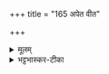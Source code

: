 +++
title = "165 अपेत वीत"

+++


<details><summary>मूलम्</summary>

अपे॑त॒ वीत॒ वि च॑ सर्प॒तातः॑ ।   
ये ऽत्र॒ स्थ पु॑रा॒णा ये च॒ नूत॑नाः ।  
अदा॑दि॒दय्ँ य॒मो॑ ऽव॒सान॑म् पृथि॒व्याः ।  
अक्र॑न्न् इ॒मम् पि॒तरो॑ लो॒कम् अ॑स्मै ॥16॥
</details>

<details><summary>भट्टभास्कर-टीका</summary>

अपेत इतस्स्थानादपगछत वीत विदूरं गच्छत' विसर्पत च परस्परं विश्लिष्टा गच्छथ । ये यूयं अत्र स्थाने पुराणाः पुरातनाः ये च नूतनाः इदानींतनाः यस्मात् इदमवसानं स्थानं पृथिव्यास्संबन्धि पृथिवीमात्राद्वा विकृष्य अस्मै यजमानाय अदात् दत्तवान् यमः नियन्ता विश्वस्य । पितरः च इमं लोकं अवकाशं अस्मै यजमानाय अग्न्याधारत्वेन अक्रन् कृतवन्त इति ॥

  - तृतीयेऽनुवाके वह्नेरुख्यस्य चयनदशं प्रति नयनमुक्तम्।   अथ चतुर्थे गार्हपत्यचयनमुच्यते।   
कल्पः—“अपवृत्ते दीक्षापरिमाणेऽपेत वीतोति गार्हपत्यचितेरायतनं *व्याम मात्रं चतुरस्रं परिमण्डलं बोद्धत्य” इति।   पाठस्तु---  अपेत वीतेति।   यमस्य सर्वभूम्यधिपतित्वात्तद्भूत्याः पृथिव्यां सर्वत्र वर्तन्ते।  १८८५ हे यमभृत्या अत्र देवयजनस्थाने पुरातना ये यूयं स्थ नूतनाश्च ये यूयं स्थ ते सर्वेऽप्यपे-तास्मात्स्थानादपनच्छत।   वीतात्यन्तं विदूरं गच्छत।   विसर्पत चातोऽस्मात्स्थाना-दपेत्य सानिध्यं परित्यज्य विविधं गच्छत।   पृथिव्या इदमवसानं स्थानमस्मभ्यं यमोऽदात्।   पितरश्चास्मै यजमानायेमं ल्लोकमक्रन्नेतच्चयनस्थानं कृतवन्तः।   तमेतं मन्त्रं विनियुङ्क्ते— “यावती वै पृथिवी तस्यै यम आधिपत्यं परीयाय यो वै यमं देवयजनमस्या अनिर्याच्छाग्निं चिनुते यमायैनꣳस चिनुतेपेतेत्यध्यवसायपति यममेव देवयजनमस्यै निर्याच्याऽऽत्मनेऽग्निं चिनुत” (सं. का. ५ प्र. २ अ. ३) इति।  
सर्वस्याः पृथिव्या आधिपत्ये यमेन प्राप्ते सति यो यजमानो यमं प्रत्यस्याः पृथिव्याः संबन्धि देवयजनमयाचित्वा तत्राग्निं चिनुते, तच्चयनं यमार्थमेव भवति न तु स्वयं तत्फलभाग्भवति।   अतो यमं याचितुमपेतेति मन्त्रेणाध्यवसाययति देवयजनं निश्चिनुयात् ।   अतो याचितत्वात्स्वार्थमेव तच्चयनं भवति।   तमिमं मन्त्रं प्रशंसति—
“इष्वग्रेण वा अस्या अनामृतमिच्छन्तो नाविन्दन्ते देवा एतद्यजुरपश्यन्नपेतेति यदेतेनाघ्यवसाययत्यनामृत एवाग्निं चिनुते” (सं. का. ५ प्र. २ अ. ३) इति।  
मृतैः प्राणिभिराक्रान्तमामृतंतथा न भवतीत्यनामृतं, तादृशमस्याः पृथिव्याः संबन्धि स्थानमिच्छन्तोऽपेक्षमाणा देवा बाणाग्रेण परिमितमषिदपि नाविन्दन्नालभन्त, सर्वमपि भूमिस्थानं प्रेतैराक्रान्तमेवेत्यर्थः।   यद्यत्स्थानमन्विष्यते तत्र तत्र विचा-रणायां बहवः प्रेता अतीता भवन्ति।   
एतदेवाभिप्रेत्य महाभारते स्मरन्ति— “अत्र भीष्मशतं दग्धं द्रोणानां च शतत्रयम्” इति।  एवं सति देवास्तत्परिहारोपायं विचार्यैतद्यजुर्यजुर्वेदस्थमपेत वीतेत्येतं मन्त्रम-  १८८६ पश्यन्।   तस्मादनेन मन्त्रेण प्रेतानां निःसारितत्वात्तैरनाक्रान्त एव स्थानेऽग्निं चिनुते।   गार्हपत्यचितिस्थानस्योद्धननं विधत्ते— “उद्धन्ति यदेवास्या अमेध्यं तदप हन्ति” [सं. का. ५ प्र. २ अ. ३ ] इति।  अस्याः पृथिव्या उपरि निष्ठीवनादिना यत्स्थानममेध्यं जातं तदुद्धननेन विनिवार्यते।   उद्धते प्रदेशे जलेनावोक्षणं विधत्ते— “अपोऽवोक्षति शान्त्यै” (सं. का. ५ प्र. २ अ. ३ ) इति।  उद्धननेन निष्पन्ना भूमिर्जलेन शान्ता भवति।
</details>